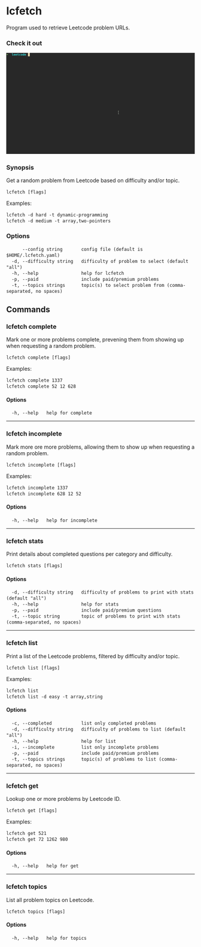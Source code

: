# lcfetch

Program used to retrieve Leetcode problem URLs.

### Check it out

![demo](media/lcfetch.gif)

### Synopsis

Get a random problem from Leetcode based on difficulty and/or topic.

```
lcfetch [flags]
```

Examples:

```
lcfetch -d hard -t dynamic-programming
lcfetch -d medium -t array,two-pointers
```

### Options

```
      --config string       config file (default is $HOME/.lcfetch.yaml)
  -d, --difficulty string   difficulty of problem to select (default "all")
  -h, --help                help for lcfetch
  -p, --paid                include paid/premium problems
  -t, --topics strings      topic(s) to select problem from (comma-separated, no spaces)
```

## Commands

### lcfetch complete

Mark one or more problems complete, prevening them from showing up when requesting
a random problem.

```
lcfetch complete [flags]
```

Examples:

```
lcfetch complete 1337
lcfetch complete 52 12 628
```

#### Options

```
  -h, --help   help for complete
```

---

### lcfetch incomplete

Mark more ore more problems, allowing them to show up when requesting a random problem.

```
lcfetch incomplete [flags]
```

Examples:

```
lcfetch incomplete 1337
lcfetch incomplete 628 12 52
```

#### Options

```
  -h, --help   help for incomplete
```

---

### lcfetch stats

Print details about completed questions per category and difficulty.

```
lcfetch stats [flags]
```

#### Options

```
  -d, --difficulty string   difficulty of problems to print with stats (default "all")
  -h, --help                help for stats
  -p, --paid                include paid/premium questions
  -t, --topic string        topic of problems to print with stats (comma-separated, no spaces)
```

---

### lcfetch list

Print a list of the Leetcode problems, filtered by difficulty and/or topic.

```
lcfetch list [flags]
```

Examples:

```
lcfetch list
lcfetch list -d easy -t array,string
```

#### Options

```
  -c, --completed           list only completed problems
  -d, --difficulty string   difficulty of problems to list (default "all")
  -h, --help                help for list
  -i, --incomplete          list only incomplete problems
  -p, --paid                include paid/premium problems
  -t, --topics strings      topic(s) of problems to list (comma-separated, no spaces)
```

---

### lcfetch get

Lookup one or more problems by Leetcode ID.

```
lcfetch get [flags]
```

Examples:

```
lcfetch get 521
lcfetch get 72 1262 980
```

#### Options

```
  -h, --help   help for get
```

---

### lcfetch topics

List all problem topics on Leetcode.

```
lcfetch topics [flags]
```

#### Options

```
  -h, --help   help for topics
```
